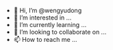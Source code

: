 - 👋 Hi, I’m @wengyudong
- 👀 I’m interested in ...
- 🌱 I’m currently learning ...
- 💞️ I’m looking to collaborate on ...
- 📫 How to reach me ...

<!---
wengyudong/wengyudong is a ✨ special ✨ repository because its `README.md` (this file) appears on your GitHub profile.
You can click the Preview link to take a look at your changes.
--->
